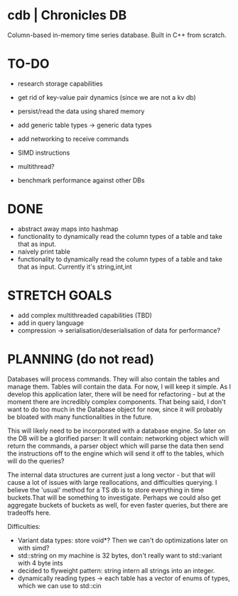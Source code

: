 # cdb | Chronicles DB

Column-based in-memory time series database. Built in C++ from scratch.

# TO-DO

- research storage capabilities
- get rid of key-value pair dynamics (since we are not a kv db)

- persist/read the data using shared memory
- add generic table types -> generic data types
- add networking to receive commands
- SIMD instructions
- multithread?
- benchmark performance against other DBs

# DONE

- abstract away maps into hashmap
- functionality to dynamically read the column types of a table and take that as input.
- naively print table
- functionality to dynamically read the column types of a table and take that as input. Currently it's string,int,int

# STRETCH GOALS

- add complex multithreaded capabilities (TBD)
- add in query language
- compression -> serialisation/deserialisation of data for performance?

# PLANNING (do not read)

Databases will process commands. They will also contain the tables and manage 
them. Tables will contain the data. For now, I will keep it simple. As I develop
this application later, there will be need for refactoring - but at the moment
there are incredibly complex components. That being said, I don't want to do
too much in the Database object for now, since it will probably be bloated with
many functionalities in the future.

This will likely need to be incorporated with a database engine. So later on the
DB will be a glorified parser:
It will contain: networking object which will return the commands, a parser object
which will parse the data then send the instructions off to the engine which
will send it off to the tables, which will do the queries?

The internal data structures are current just a long vector - but that will cause a 
lot of issues with large reallocations, and difficulties querying. I believe the 'usual'
method for a TS db is to store everything in time buckets.That will be something to
investigate. Perhaps we could also get aggregate buckets of buckets as well, for even
faster queries, but there are tradeoffs here.

Difficulties:
- Variant data types: store void*? Then we can't do optimizations later on with simd?
- std::string on my machine is 32 bytes, don't really want to std::variant with 4 byte ints
- decided to flyweight pattern: string intern all strings into an integer.
- dynamically reading types -> each table has a vector of enums of types, which we can use to std::cin
